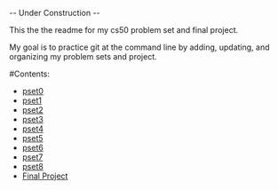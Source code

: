 -- Under Construction --

This the the readme for my cs50 problem set and final project.

My goal is to practice git at the command line by adding, updating, and organizing my problem sets and project.

#Contents:

* [pset0](CS50-2018/pset0)
* [pset1](CS50-2018/pset1)
* [pset2](CS50-2018/pset2)
* [pset3](CS50-2018/pset3)
* [pset4](CS50-2018/pset4)
* [pset5](CS50-2018/pset5)
* [pset6](CS50-2018/pset6)
* [pset7](CS50-2018/pset7)
* [pset8](CS50-2018/pset8)
* [Final Project](CS50-2018/project)